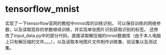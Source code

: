 # tensorflow_mnist
实现了一下tensorflow官网的教程中mnist库的训练识别。
可以保存训练的网络参数，以及读取现存的参数继续训练，并实现单张图片识别获取识别的标签。
还修改了input_data.py中的部分代码，直接读取解压缩的mnist数据库（由于本人电脑上只有解压缩的文件。。。），以及读取本地图片文件制作训练集、验证集以及测试集。
